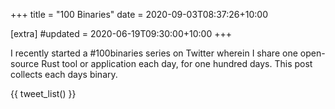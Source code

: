 +++
title = "100 Binaries"
date = 2020-09-03T08:37:26+10:00

[extra]
#updated = 2020-06-19T09:30:00+10:00
+++

I recently started a #100binaries series on Twitter wherein I share one open-source Rust tool or
application each day, for one hundred days. This post collects each days binary.

{{ tweet_list() }}

<!--<script async src="https://platform.twitter.com/widgets.js" charset="utf-8"></script>-->
